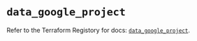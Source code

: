 # `data_google_project`

Refer to the Terraform Registory for docs: [`data_google_project`](https://registry.terraform.io/providers/hashicorp/google-beta/5.3.0/docs/data-sources/google_project).
